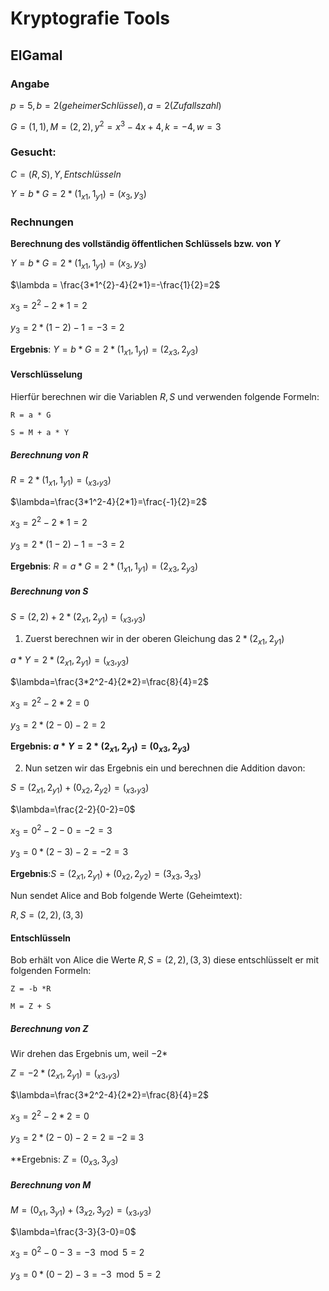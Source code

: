 # Kryptografie Tools
## ElGamal 
### Angabe 
$p=5, b=2 (geheimer Schlüssel), a=2 (Zufallszahl)$

$G=(1,1), M=(2,2), y^{2}= x^{3}-4x +4, k=-4, w=3$

### Gesucht:
$C=(R,S), Y, Entschlüsseln$

$Y = b * G = 2 * (1_{x1},1_{y1}) = (x_{3}, y_{3})$

### Rechnungen  
**Berechnung des vollständig öffentlichen Schlüssels bzw. von $Y$**

$Y = b * G = 2 * (1_{x1},1_{y1}) = (x_{3}, y_{3})$

$\lambda = \frac{3*1^{2}-4}{2*1}=-\frac{1}{2}=2$

$x_{3}=2^2-2*1=2$

$y_{3}=2*(1-2)-1=-3 = 2$

**Ergebnis**: $Y = b * G = 2 * (1_{x1},1_{y1}) = (2_{x3}, 2_{y3})$

#### Verschlüsselung
Hierfür berechnen wir die Variablen $R,S$ und verwenden folgende Formeln:

`R = a * G`

`S = M + a * Y`

##### Berechnung von R
$R = 2*(1_{x1},1_{y1}) = (_{x3},_{y3})$

$\lambda=\frac{3*1^2-4}{2*1}=\frac{-1}{2}=2$

$x_{3}=2^2-2*1=2$

$y_{3}=2*(1-2)-1=-3 = 2$

**Ergebnis**: $R = a * G = 2 * (1_{x1},1_{y1}) = (2_{x3}, 2_{y3})$

##### Berechnung von S
$S = (2,2) + 2*(2_{x1},2_{y1}) = (_{x3}, _{y3})$

1. Zuerst berechnen wir in der oberen Gleichung das $2*(2_{x1},2_{y1})$

$a*Y=2*(2_{x1},2_{y1}) = (_{x3}, _{y3})$

$\lambda=\frac{3*2^2-4}{2*2}=\frac{8}{4}=2$

$x_{3}=2^2-2*2=0$

$y_{3}=2*(2-0)-2=2$

**Ergebnis: $a*Y=2*(2_{x1},2_{y1}) = (0_{x3}, 2_{y3})$**

2. Nun setzen wir das Ergebnis ein und berechnen die Addition davon: 

$S = (2_{x1},2_{y1}) + (0_{x2},2_{y2}) = (_{x3}, _{y3})$

$\lambda=\frac{2-2}{0-2}=0$

$x_3=0^2-2-0=-2=3$

$y_{3}=0*(2-3)-2=-2=3$

**Ergebnis**:$S = (2_{x1},2_{y1}) + (0_{x2},2_{y2}) = (3_{x3}, 3_{x3})$

Nun sendet Alice and Bob folgende Werte (Geheimtext):

$R,S = (2,2),(3,3)$

#### Entschlüsseln 
Bob erhält von Alice die Werte $R,S = (2,2),(3,3)$ diese entschlüsselt er mit folgenden Formeln:

`Z = -b *R`

`M = Z + S`

##### Berechnung von Z
Wir drehen das Ergebnis um, weil $-2*$

$Z = -2 * (2_{x1},2_{y1}) =(_{x3},_{y3})$

$\lambda=\frac{3*2^2-4}{2*2}=\frac{8}{4}=2$

$x_{3}=2^2-2*2=0$

$y_{3}=2*(2-0)-2= 2 \equiv -2 \equiv 3$

**Ergebnis: $Z =(0_{x3}, 3_{y3})$

##### Berechnung von M 
$M = (0_{x1},3_{y1}) + (3_{x2},3_{y2}) = (_{x3}, _{y3})$

$\lambda=\frac{3-3}{3-0}=0$

$x_{3}=0^{2}-0-3=-3 \mod{5} =2$

$y_{3}=0*(0-2)-3=-3\mod{5}=2$
